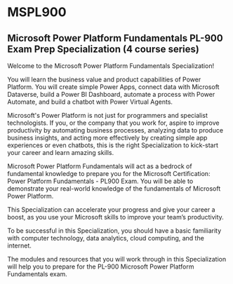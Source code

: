 # MSPL900

## Microsoft Power Platform Fundamentals PL-900 Exam Prep Specialization (4 course series)

Welcome to the Microsoft Power Platform Fundamentals Specialization! 

You will learn the business value and product capabilities of Power Platform. You will create simple Power Apps, connect data with Microsoft Dataverse, build a Power BI Dashboard, automate a process with Power Automate, and build a chatbot with Power Virtual Agents. 

Microsoft's Power Platform is not just for programmers and specialist technologists. If you, or the company that you work for, aspire to improve productivity by automating business processes, analyzing data to produce business insights, and acting more effectively by creating simple app experiences or even chatbots, this is the right Specialization to kick-start your career and learn amazing skills.

Microsoft Power Platform Fundamentals will act as a bedrock of fundamental knowledge to prepare you for the Microsoft Certification: Power Platform Fundamentals - PL900 Exam. You will be able to demonstrate your real-world knowledge of the fundamentals of Microsoft Power Platform. 

This Specialization can accelerate your progress and give your career a boost, as you use your Microsoft skills to improve your team’s productivity.

To be successful in this Specialization, you should have a basic familiarity with computer technology, data analytics, cloud computing, and the internet.

The modules and resources that you will work through in this Specialization will help you to prepare for the PL-900 Microsoft Power Platform Fundamentals exam.
